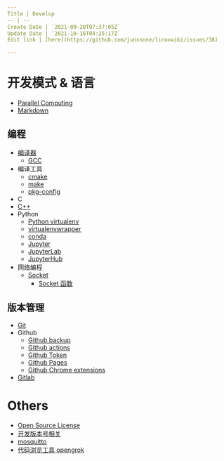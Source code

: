 ```yaml
---
Title | Develop
-- | --
Create Date | `2021-09-20T07:37:05Z`
Update Date | `2021-10-16T04:25:17Z`
Edit link | [here](https://github.com/junxnone/linuxwiki/issues/38)

---
```

# 开发模式 & 语言

- [Parallel Computing](/Parallel_Computing)
- [Markdown](./Markdown)



## 编程
- [编译器](/Compiler)
  - [GCC](/GCC)
- 编译工具
  - [cmake](./cmake)
  - [make](./Make)
  - [pkg-config](/pkg_config)
- C
- [C++](/CPP)
- Python
  - [Python virtualenv](./Python_virtualenv)
  - [virtualenvwrapper](./virtualenvwrapper)
  - [conda](./conda)
  - [Jupyter](./Jupyter)
  - [JupyterLab](./JupyterLab)
  - [JupyterHub](./JupyterHub)
- 网络编程
  - [Socket](/Socket)
    - [Socket 函数](/Socket_Function)

## 版本管理
- [Git](./Git)
- Github
  - [Github backup](./Github_backup)
  - [Github actions](./Github_actions)
  - [Github Token](./Github_Token)
  - [Github Pages](./Github_Pages)
  - [Github Chrome extensions](./Github_Chrome_extensions)
- [Gitlab](./Gitlab)

# Others
- [Open Source License](./Open_Source_License)
- [开发版本号相关](/Version)
- [mosquitto](./mosquitto)
- [代码浏览工具 opengrok](/Tools_opengrok)

